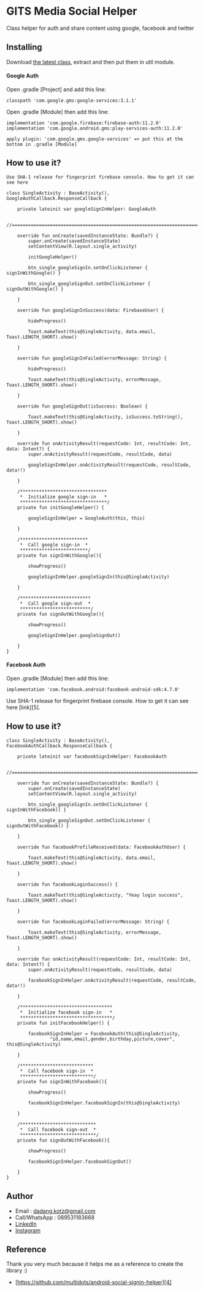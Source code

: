 # GITS Media Social Helper

Class helper for auth and share content using google, facebook and twitter

## Installing

Download [the latest class][1], extract and then put them in util module.

#### Google Auth

Open .gradle [Project] and add this line:
```
classpath 'com.google.gms:google-services:3.1.1'
```
Open .gradle [Module] then add this line:
```
implementation 'com.google.firebase:firebase-auth:11.2.0'
implementation 'com.google.android.gms:play-services-auth:11.2.0'

apply plugin: 'com.google.gms.google-services' => put this at the bottom in .gradle [Module]
```

## How to use it?
```
Use SHA-1 release for fingerprint firebase console. How to get it can see here

class SingleActivity : BaseActivity(), GoogleAuthCallback.ResponseCallback {

    private lateinit var googleSignInHelper: GoogleAuth

    //==============================================================================================

    override fun onCreate(savedInstanceState: Bundle?) {
        super.onCreate(savedInstanceState)
        setContentView(R.layout.single_activity)

        initGoogleHelper()

        btn_single_googleSignIn.setOnClickListener { signInWithGoogle() }
        
        btn_single_googleSignOut.setOnClickListener { signOutWithGoogle() }
        
    }

    override fun googleSignInSuccess(data: FirebaseUser) {

        hideProgress()

        Toast.makeText(this@SingleActivity, data.email, Toast.LENGTH_SHORT).show()

    }

    override fun googleSignInFailed(errorMessage: String) {

        hideProgress()
        
        Toast.makeText(this@SingleActivity, errorMessage, Toast.LENGTH_SHORT).show()

    }

    override fun googleSignOut(isSuccess: Boolean) {

        Toast.makeText(this@SingleActivity, isSuccess.toString(), Toast.LENGTH_SHORT).show()

    }

    override fun onActivityResult(requestCode: Int, resultCode: Int, data: Intent?) {
        super.onActivityResult(requestCode, resultCode, data)

        googleSignInHelper.onActivityResult(requestCode, resultCode, data!!)

    }

    /********************************
     *  Initialize google sign-in   *
     ********************************/
    private fun initGoogleHelper() {

        googleSignInHelper = GoogleAuth(this, this)

    }

    /*************************
     *  Call google sign-in  *
     *************************/
    private fun signInWithGoogle(){

        showProgress()

        googleSignInHelper.googleSignIn(this@SingleActivity)

    }

    /**************************
     *  Call google sign-out  *
     **************************/
    private fun signOutWithGoogle(){

        showProgress()

        googleSignInHelper.googleSignOut()

    }
}
```

#### Facebook Auth

Open .gradle [Module] then add this line:
```
implementation 'com.facebook.android:facebook-android-sdk:4.7.0'
```

Use SHA-1 release for fingerprint firebase console. How to get it can see here [link][5].


## How to use it?
```
class SingleActivity : BaseActivity(), FacebookAuthCallback.ResponseCallback {

    private lateinit var facebookSignInHelper: FacebookAuth

    //==============================================================================================

    override fun onCreate(savedInstanceState: Bundle?) {
        super.onCreate(savedInstanceState)
        setContentView(R.layout.single_activity)

        btn_single_googleSignIn.setOnClickListener { signInWithFacebook() }

        btn_single_googleSignOut.setOnClickListener { signOutWithFacebook() }

    }

    override fun facebookProfileReceived(data: FacebookAuthUser) {

        Toast.makeText(this@SingleActivity, data.email, Toast.LENGTH_SHORT).show()

    }

    override fun facebookLoginSuccess() {

        Toast.makeText(this@SingleActivity, "Yeay login success", Toast.LENGTH_SHORT).show()

    }

    override fun facebookLoginFailed(errorMessage: String) {

        Toast.makeText(this@SingleActivity, errorMessage, Toast.LENGTH_SHORT).show()

    }

    override fun onActivityResult(requestCode: Int, resultCode: Int, data: Intent?) {
        super.onActivityResult(requestCode, resultCode, data)

        facebookSignInHelper.onActivityResult(requestCode, resultCode, data!!)

    }

    /**********************************
     *  Initialize facebook sign-in   *
     **********************************/
    private fun initFacebookHelper() {

        facebookSignInHelper = FacebookAuth(this@SingleActivity,
                "id,name,email,gender,birthday,picture,cover", this@SingleActivity)

    }

    /***************************
     *  Call facebook sign-in  *
     ***************************/
    private fun signInWithFacebook(){

        showProgress()

        facebookSignInHelper.facebookSignIn(this@SingleActivity)

    }

    /****************************
     *  Call facebook sign-out  *
     ****************************/
    private fun signOutWithFacebook(){

        showProgress()

        facebookSignInHelper.facebookSignOut()

    }
}
```

## Author

- Email : dadang.kotz@gmail.com
- Call/WhatsApp : 089531183668
- [LinkedIn][2]
- [Instagram][3]

## Reference

Thank you very much because it helps me as a reference to create the library :)
- [https://github.com/multidots/android-social-signin-helper][4]

[1]: https://github.com/irfanirawangits/gits-medsoc-helper/archive/master.zip
[2]: https://www.linkedin.com/in/irfan-irawan-sukirman-9096bba7/
[3]: https://www.instagram.com/ir.rawasukma/
[4]: https://github.com/multidots